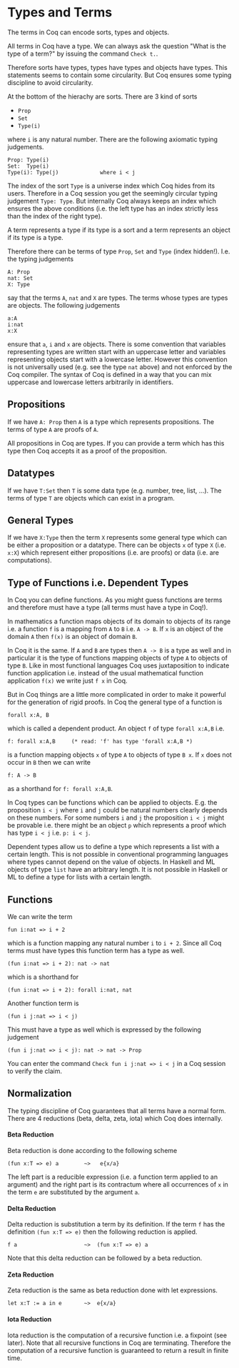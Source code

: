# Types and Terms

The terms in Coq can encode sorts, types and objects.

All terms in Coq have a type. We can always ask the question "What is the type
of a term?" by issuing the command `Check t.`.

Therefore sorts have types, types have types and objects have types. This
statements seems to contain some circularity. But Coq ensures some typing
discipline to avoid circularity.

At the bottom of the hierachy are sorts. There are 3 kind of sorts

- `Prop`
- `Set`
- `Type(i)`

where `i` is any natural number. There are the following axiomatic typing
judgements.

    Prop: Type(i)
    Set:  Type(i)
    Type(i): Type(j)             where i < j

The index of the sort `Type` is a universe index which Coq hides from its
users. Therefore in a Coq session you get the seemingly circular typing
judgement `Type: Type`. But internally Coq always keeps an index which ensures
the above conditions (i.e. the left type has an index strictly less than the
index of the right type).


A term represents a type if its type is a sort and a term represents an object
if its type is a type.

Therefore there can be terms of type `Prop`, `Set` and `Type` (index
hidden!). I.e. the typing judgements

    A: Prop
    nat: Set
    X: Type

say that the terms `A`, `nat` and `X` are types. The terms whose types are
types are objects. The following judgements

    a:A
    i:nat
    x:X

ensure that `a`, `i` and `x` are objects. There is some convention that
variables representing types are written start with an uppercase letter and
variables representing objects start with a lowercase letter. However this
convention is not universally used (e.g. see the type `nat` above) and not
enforced by the Coq compiler. The syntax of Coq is defined in a way that you
can mix uppercase and lowercase letters arbitrarily in identifiers.


## Propositions

If we have `A: Prop` then `A` is a type which represents propositions. The
terms of type `A` are proofs of `A`.

All propositions in Coq are types. If you can provide a term which has this
type then Coq accepts it as a proof of the proposition.


## Datatypes

If we have `T:Set` then `T` is some data type (e.g. number, tree, list,
...). The terms of type `T` are objects which can exist in a program.


## General Types

If we have `X:Type` then the term `X` represents some general type which can
be either a proposition or a datatype. There can be objects `x` of type `X`
(i.e. `x:X`) which represent either propositions (i.e. are proofs) or data
(i.e. are computations).


## Type of Functions i.e. Dependent Types

In Coq you can define functions. As you might guess functions are terms and
therefore must have a type (all terms must have a type in Coq!).

In mathematics a function maps objects of its domain to objects of its range
i.e. a function `f` is a mapping from `A` to `B` i.e. `A -> B`. If `x` is an
object of the domain `A` then `f(x)` is an object of domain `B`.

In Coq it is the same. If `A` and `B` are types then `A -> B` is a type as
well and in particular it is the type of functions mapping objects of type `A`
to objects of type `B`. Like in most functional languages Coq uses
juxtaposition to indicate function application i.e. instead of the usual
mathematical function application `f(x)` we write just `f x` in Coq.

But in Coq things are a little more complicated in order to make it powerful
for the generation of rigid proofs. In Coq the general type of a function is

    forall x:A, B

which is called a dependent product. An object `f` of type `forall x:A,B` i.e.

    f: forall x:A,B     (* read: 'f' has type 'forall x:A,B *)

is a function mapping objects `x` of type `A` to objects of type `B x`. If `x`
does not occur in `B` then we can write

    f: A -> B

as a shorthand for `f: forall x:A,B`.

In Coq types can be functions which can be applied to objects. E.g. the
proposition `i < j` where `i` and `j` could be natural numbers clearly depends
on these numbers. For some numbers `i` and `j` the proposition `i < j` might
be provable i.e. there might be an object `p` which represents a proof which
has type `i < j` i.e. `p: i < j`.

Dependent types allow us to define a type which represents a list with a
certain length. This is not possible in conventional programming languages
where types cannot depend on the value of objects. In Haskell and ML objects
of type `list` have an arbitrary length. It is not possible in Haskell or ML
to define a type for lists with a certain length.


## Functions

We can write the term

    fun i:nat => i + 2

which is a function mapping any natural number `i` to `i + 2`. Since all Coq
terms must have types this function term has a type as well.

    (fun i:nat => i + 2): nat -> nat

which is a shorthand for

    (fun i:nat => i + 2): forall i:nat, nat

Another function term is

    (fun i j:nat => i < j)

This must have a type as well which is expressed by the following judgement

    (fun i j:nat => i < j): nat -> nat -> Prop

You can enter the command `Check fun i j:nat => i < j` in a Coq session to
verify the claim.



## Normalization

The typing discipline of Coq guarantees that all terms have a normal
form. There are 4 reductions (beta, delta, zeta, iota) which Coq does
internally.

#### Beta Reduction

Beta reduction is done according to the following scheme

    (fun x:T => e) a        ~>   e{x/a}

The left part is a reducible expression (i.e. a function term applied to an
argument) and the right part is its contractum where all occurrences of `x` in
the term `e` are substituted by the argument `a`.


#### Delta Reduction

Delta reduction is substitution a term by its definition. If the term `f` has
the definition `(fun x:T => e)` then the following reduction is applied.

    f a                     ~>  (fun x:T => e) a

Note that this delta reduction can be followed by a beta reduction.


#### Zeta Reduction

Zeta reduction is the same as beta reduction done with let expressions.

    let x:T := a in e       ~>  e{x/a}


#### Iota Reduction

Iota reduction is the computation of a recursive function i.e. a fixpoint (see
later). Note that all recursive functions in Coq are terminating. Therefore
the computation of a recursive function is guaranteed to return a result in
finite time.


<!---
Local Variables:
mode: outline
coding: iso-latin-1
outline-regexp: "#+"
End:
-->
